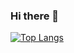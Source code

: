 ### Hi there 👋
[![Top Langs](https://github-readme-stats.vercel.app/api/top-langs/?username=sg41&layout=compact)](https://github.com/sg41/github-readme-stats)
<!--
**sg41/sg41** is a ✨ _special_ ✨ repository because its `README.md` (this file) appears on your GitHub profile.

Here are some ideas to get you started:

- 🔭 I’m currently working on ...
- 🌱 I’m currently learning ...
- 👯 I’m looking to collaborate on ...
- 🤔 I’m looking for help with ...
- 💬 Ask me about ...
- 📫 How to reach me: ...
- 😄 Pronouns: ...
- ⚡ Fun fact: ...
-->

